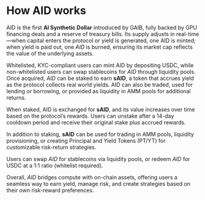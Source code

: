 # How AID works

AID is the first **AI Synthetic Dollar** introduced by GAIB, fully backed by GPU financing deals and a  reserve of treasury bills. Its supply adjusts in real-time—when capital enters the protocol or yield is generated, one AID is minted; when yield is paid out, one _AID_ is burned, ensuring its market cap reflects the value of the underlying assets.

Whitelisted, KYC-compliant users can mint AID by depositing USDC, while non-whitelisted users can swap stablecoins for _AID_ through liquidity pools. Once acquired, _AID_ can be staked to earn **sAID**, a token that accrues yield as the protocol collects real world yields. AID can also be traded, used for lending or borrowing, or provided as liquidity in AMM pools for additional returns.

When staked, AID is exchanged for **sAID**, and its value increases over time based on the protocol’s rewards. Users can unstake after a 14-day cooldown period and receive their original stake plus accrued rewards.

In addition to staking, **sAID** can be used for trading in AMM pools, liquidity provisioning, or creating Principal and Yield Tokens (PT/YT) for customizable risk-return strategies.

Users can swap _AID_ for stablecoins via liquidity pools, or redeem _AID_ for USDC at a 1:1 ratio (whitelist required).

Overall, _AID_ bridges compute with on-chain assets, offering users a seamless way to earn yield, manage risk, and create strategies based on their own risk-reward preferences.&#x20;
